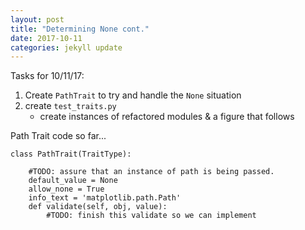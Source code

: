 ```yaml
---
layout: post
title: "Determining None cont."
date: 2017-10-11
categories: jekyll update
---
```


Tasks for 10/11/17:
1. Create `PathTrait` to try and handle the `None` situation
2. create `test_traits.py`
    * create instances of refactored modules & a figure that follows

Path Trait code so far...
~~~
class PathTrait(TraitType):

    #TODO: assure that an instance of path is being passed.
    default_value = None
    allow_none = True
    info_text = 'matplotlib.path.Path'
    def validate(self, obj, value):
        #TODO: finish this validate so we can implement
~~~
